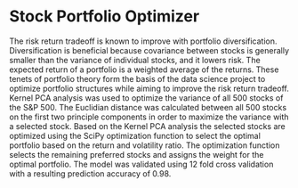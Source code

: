 # Stock Portfolio Optimizer
The risk return tradeoff is known to improve with portfolio diversification. Diversification is beneficial because covariance between stocks is generally smaller than the variance of individual stocks, and it lowers risk.  The expected return of a portfolio is a weighted average of the returns.  These tenets of portfolio theory form the basis of the data science project to optimize portfolio structures while aiming to improve the risk return tradeoff.  Kernel PCA analysis was used to optimize the variance of all 500 stocks of the S&P 500.  The Euclidian distance was calculated between all 500 stocks on the first two principle components in order to maximize the variance with a selected stock.  Based on the Kernel PCA analysis the selected stocks are optimized using the SciPy optimization function to select the optimal portfolio based on the return and volatility ratio. The optimization function selects the remaining preferred stocks and assigns the weight for the optimal portfolio.  The model was validated using 12 fold cross validation with a resulting prediction accuracy of 0.98.
